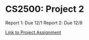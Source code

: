 CS2500: Project 2
============
Report 1: Due 12/1
Report 2: Due 12/8

[Link to Project Assignment](http://web.mst.edu/~silvestris/teaching/algorithmsFall2014/projects/Project2.pdf)
